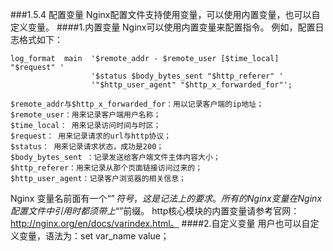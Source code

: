 ###1.5.4 配置变量
Nginx配置文件支持使用变量，可以使用内置变量，也可以自定义变量。
####1.内置变量
Nginx可以使用内置变量来配置指令。
例如，配置日志格式如下：
```
log_format  main  '$remote_addr - $remote_user [$time_local] "$request" '
                  '$status $body_bytes_sent "$http_referer" '
                  '"$http_user_agent" "$http_x_forwarded_for"';

$remote_addr与$http_x_forwarded_for：用以记录客户端的ip地址；
$remote_user：用来记录客户端用户名称；
$time_local： 用来记录访问时间与时区；
$request： 用来记录请求的url与http协议；
$status： 用来记录请求状态，成功是200；
$body_bytes_sent ：记录发送给客户端文件主体内容大小；
$http_referer：用来记录从那个页面链接访问过来的；
$http_user_agent：记录客户浏览器的相关信息；
```
Nginx 变量名前面有一个“$”符号，这是记法上的要求。所有的 Nginx 变量在 Nginx 配置文件中引用时都须带上“$”前缀。
http核心模块的内置变量请参考官网：http://nginx.org/en/docs/varindex.html。
####2.自定义变量
用户也可以自定义变量，语法为：set var_name value；